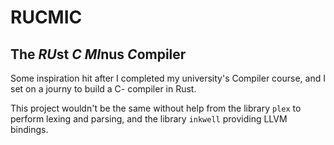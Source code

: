 # RUCMIC
## The *RU*st *C* *MI*nus *C*ompiler

Some inspiration hit after I completed my university's Compiler course, and I set on a journy to build a C- compiler in Rust.

This project wouldn't be the same without help from the library `plex` to perform lexing and parsing, and the library `inkwell` providing LLVM bindings.

